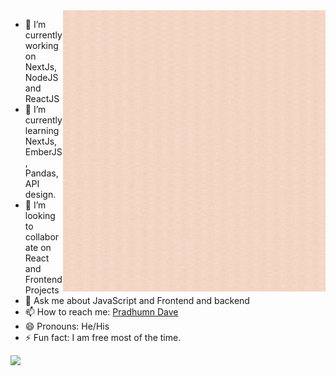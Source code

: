 <img align='right' src='https://github.com/davedevelopers/davedevelopers/blob/master/Pink%20and%20Peach%20Freeform%20Art%20Instagram%20Post.gif?raw=true' width="420" height="450">

- 🔭 I’m currently working on NextJs, NodeJS and ReactJS 
- 🌱 I’m currently learning NextJs, EmberJS, Pandas, API design.
- 👯 I’m looking to collaborate on React and Frontend Projects
- 💬 Ask me about JavaScript and Frontend and backend
- 📫 How to reach me: [Pradhumn Dave](https://pradhumndave.tech)
- 😄 Pronouns: He/His
- ⚡ Fun fact: I am free most of the time.
<img align='left' src='https://user-images.githubusercontent.com/5713670/87202985-820dcb80-c2b6-11ea-9f56-7ec461c497c3.gif' width='200"'>
